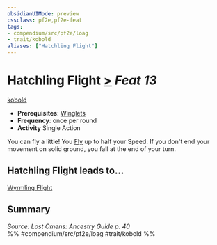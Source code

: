```yaml
---
obsidianUIMode: preview
cssclass: pf2e,pf2e-feat
tags:
- compendium/src/pf2e/loag
- trait/kobold
aliases: ["Hatchling Flight"]
---
```

# Hatchling Flight  [>](../../Rules/core-rulebook/chapter-9-playing-the-game.md#Actions "Single Action") *Feat 13*  
[kobold](../../Rules/traits/kobold-b1.md)  

- **Prerequisites**: [Winglets](winglets-loag.md)
- **Frequency**: once per round
- **Activity** Single Action

You can fly a little! You [Fly](../../Rules/actions/fly.md) up to half your Speed. If you don't end your movement on solid ground, you fall at the end of your turn.

## Hatchling Flight leads to...

[Wyrmling Flight](wyrmling-flight-loag.md)

## Summary

*Source: Lost Omens: Ancestry Guide p. 40*  
%% #compendium/src/pf2e/loag #trait/kobold %%